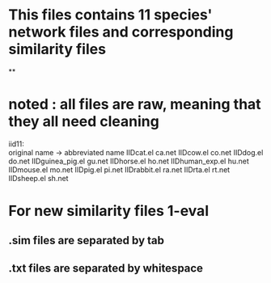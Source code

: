# This files contains 11 species' network files and corresponding similarity files
**
# noted : all files are raw, meaning that they all need cleaning

iid11:	
original name -> abbreviated name
IIDcat.el		ca.net
IIDcow.el		co.net
IIDdog.el		do.net
IIDguinea_pig.el	gu.net
IIDhorse.el		ho.net
IIDhuman_exp.el		hu.net
IIDmouse.el		mo.net
IIDpig.el		pi.net
IIDrabbit.el		ra.net
IIDrta.el		rt.net
IIDsheep.el		sh.net

# For new similarity files 1-eval
## .sim files are separated by tab 
## .txt files are separated by whitespace
